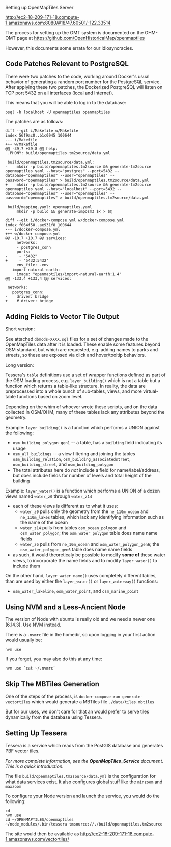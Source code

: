 Setting up OpenMapTiles Server

http://ec2-18-209-171-18.compute-1.amazonaws.com:8080/#18/47.60501/-122.33514

The process for setting up the OMT system is documented on the OHM-OMT page at https://github.com/OpenHistoricalMap/openmaptiles

However, this documents some errata for our idiosyncracies.


## Code Patches Relevant to PostgreSQL

There were two patches to the code, working around Docker's usual behavior of generating a random port number for the PostgreSQL service. After applying these two patches, the Dockerized PostgreSQL will listen on TCP port 5432 on all interfaces (local and Internet).

This means that you will be able to log in to the database:
```
psql -h localhost -U openmaptiles openmaptiles
```

The patches are as follows:

```
diff --git i/Makefile w/Makefile
index 56f9ac0..b1c0945 100644
--- i/Makefile
+++ w/Makefile
@@ -39,7 +39,8 @@ help:
 .PHONY: build/openmaptiles.tm2source/data.yml
 
 build/openmaptiles.tm2source/data.yml:
-    mkdir -p build/openmaptiles.tm2source && generate-tm2source openmaptiles.yaml --host="postgres" --port=5432 --database="openmaptiles" --user="openmaptiles" --password="openmaptiles" > build/openmaptiles.tm2source/data.yml
+    mkdir -p build/openmaptiles.tm2source && generate-tm2source openmaptiles.yaml --host="localhost" --port=5432 --database="openmaptiles" --user="openmaptiles" --password="openmaptiles" > build/openmaptiles.tm2source/data.yml
 
 build/mapping.yaml: openmaptiles.yaml
     mkdir -p build && generate-imposm3 $< > $@
```

```
diff --git i/docker-compose.yml w/docker-compose.yml
index f064f58..ae931f8 100644
--- i/docker-compose.yml
+++ w/docker-compose.yml
@@ -10,7 +10,7 @@ services:
     networks:
     - postgres_conn
     ports:
-     - "5432"
+     - "5432:5432"
     env_file: .env
   import-natural-earth:
     image: "openmaptiles/import-natural-earth:1.4"
@@ -133,4 +133,4 @@ services:
 
 networks:
   postgres_conn:
-    driver: bridge
+    # driver: bridge
```



## Adding Fields to Vector Tile Output

Short version:

See attached `dbmods-XXXX.sql` files for a set of changes made to the OpenMapTiles data after it is loaded. These enable some features beyond OSM standard, but which are requested, e.g. adding names to parks and streets, so these are exposed via click and hover/tooltip behaviors.

Long version:

Tessera's `table` definitions use a set of wrapper functions defined as part of the OSM loading process, e.g. `layer_building()` which is not a table but a function which returns a table-like structure. In reality, the data are preprocessed into a whole bunch of sub-tables, views, and more virtual-table functions based on zoom level.

Depending on the whim of whoever wrote these scripts, and on the data collected in OSM/OHM, many of these tables lack any attributes beyond the geometry.

Example: `layer_building()` is a function which performs a UNION against the following:
* `osm_building_polygon_gen1` -- a table, has a `building` field indicating its usage
* `osm_all_buildings` -- a view filtering and joining the tables `osm_building_relation`, `osm_building_associatedstreet`, `osm_building_street`, and `osm_building_polygon`
* The total attributes here do *not* include a field for name/label/address, but does include fields for number of levels and total height of the building

Example: `layer_water()` is a function which performs a UNION of a dozen views named `water_z0` through `water_z14`
* each of these views is different as to what it uses:
  * `water_z0` pulls only the geometry from the `ne_110m_ocean` and `ne_110m_lakes` tables, which lack any identifying information such as the name of the ocean
  * `water_z14` pulls from tables `osm_ocean_polygon` and `osm_water_polygon`; the `osm_water_polygon` table does name name fields
  * `water_z6` pulls from `ne_10m_ocean` and `osm_water_polygon_gen6`; the `osm_water_polygon_gen6` table does name name fields
* as such, it would theoreticaly be possible to modify **some of** these water views, to incorporate the name fields and to modify `layer_water()` to include them

On the other hand, `layer_water_name()` uses completely different tables, than are used by either the `layer_water()` or `layer_waterway()` functions:
* `osm_water_lakeline`, `osm_water_point`, and `osm_marine_point`




## Using NVM and a Less-Ancient Node

The version of Node with ubuntu is really old and we need a newer one (6.14.3). Use NVM instead.

There is a `.nvmrc` file in the homedir, so upon logging in your first action would usually be:
```
nvm use
```

If you forget, you may also do this at any time:
```
nvm use `cat ~/.nvmrc`
```



## Skip The MBTiles Generation

One of the steps of the process, is `docker-compose run generate-vectortiles` which would generate a MBTiles file `./data/tiles.mbtiles`


But for our uses, we don't care for that an would prefer to serve tiles dynamically from the database using Tessera.


## Setting Up Tessera

Tessera is a service which reads from the PostGIS database and generates PBF vector tiles.

*For more complete information, see the **OpenMapTiles_Service** document. This is a quick introduction.*

The file `build/openmaptiles.tm2source/data.yml` is the configuration for what data services exist. It also configures global stuff like the `minzoom` and `maxzoom`

To configure your Node version and launch the service, you would do the following:
```
cd
nvm use
cd ~/OPENMAPTILES/openmaptiles
~/node_modules/.bin/tessera tmsource://./build/openmaptiles.tm2source
```

The site would then be available as http://ec2-18-209-171-18.compute-1.amazonaws.com/vectortiles/
